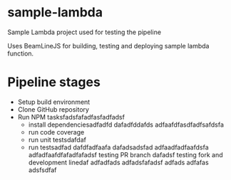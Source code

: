 # sample-lambda
Sample Lambda project used for testing the pipeline

Uses BeamLineJS for building, testing and deploying sample lambda function.

# Pipeline stages
* Setup build environment
* Clone GitHub repository
* Run NPM tasksfadsfafadfasfadfadsf
  * install dependenciesadfadfd
  dafadfddafds
  adfaafdfasdfadfsafdsfa
  * run code coverage
  * run unit testsdafdaf
  * run testsadfad
dafdfadfaafa
dafadsadsfad
adfaadfadfaafdsfa
adfadfaafdfafadfafadsf
testing PR branch
dafadsf
testing fork and development linedaf
adfadfads
adfadsfafadsf
adfads
adfafas
adsfsdfaf
